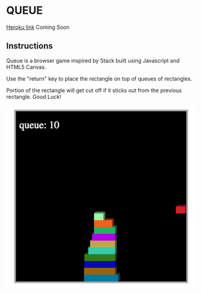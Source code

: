 # QUEUE

[Heroku link][heroku] Coming Soon

[heroku]: http://www.herokuapp.com

## Instructions

Queue is a browser game inspired by Stack built using Javascript and HTML5 Canvas.


Use the "return" key to place the rectangle on top of queues of rectangles.

Portion of the rectangle will get cut off if it sticks out from the previous rectangle. Good Luck!

![Alt text](./img/gameplay.png)
